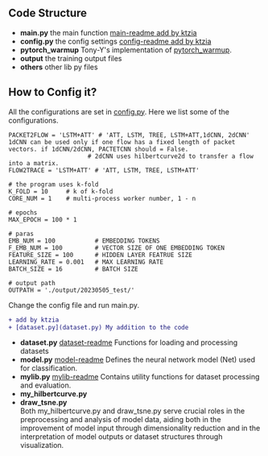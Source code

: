 ## Code Structure

* **main.py** the main function [main-readme add by ktzia](main-readme.md)
* **config.py** the config settings [config-readme add by ktzia](config-readme.md)
* **pytorch_warmup** Tony-Y's implementation of [pytorch_warmup](https://github.com/Tony-Y/pytorch_warmup).
* **output** the training output files
* **others** other lib py files

## How to Config it?
All the configurations are set in [config.py](./config.py).
Here we list some of the configurations.

```
PACKET2FLOW = 'LSTM+ATT' # 'ATT, LSTM, TREE, LSTM+ATT,1dCNN, 2dCNN' 1dCNN can be used only if one flow has a fixed length of packet vectors. if 1dCNN/2dCNN, PACTETCNN should = False.   
                      # 2dCNN uses hilbertcurve2d to transfer a flow into a matrix.
FLOW2TRACE = 'LSTM+ATT' # 'ATT, LSTM, TREE, LSTM+ATT'

# the program uses k-fold
K_FOLD = 10     # k of k-fold
CORE_NUM = 1    # multi-process worker number, 1 - n

# epochs
MAX_EPOCH = 100 * 1

# paras
EMB_NUM = 100           # EMBEDDING TOKENS
F_EMB_NUM = 100         # VECTOR SIZE OF ONE EMBEDDING TOKEN
FEATURE_SIZE = 100      # HIDDEN LAYER FEATRUE SIZE
LEARNING_RATE = 0.001   # MAX LEARNING RATE
BATCH_SIZE = 16         # BATCH SIZE

# output path
OUTPATH = './output/20230505_test/'

```

Change the config file and run main.py.
```diff
+ add by ktzia
+ [dataset.py](dataset.py) My addition to the code
```

* **dataset.py** [dataset-readme](dataset-readme.md) Functions for loading and processing datasets 
* **model.py** [model-readme](model-readme.md) Defines the neural network model (Net) used for classification.
* **mylib.py** [mylib-readme](mylib-readme.md) Contains utility functions for dataset processing and evaluation.
* **my_hilbertcurve.py**
* **draw_tsne.py** <br>
Both my_hilbertcurve.py and draw_tsne.py serve crucial roles in the preprocessing and analysis of model data, aiding both in the improvement of model input through dimensionality reduction and in the interpretation of model outputs or dataset structures through visualization.

